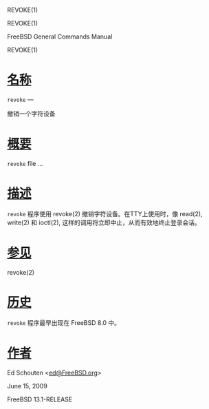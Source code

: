  REVOKE(1)  

REVOKE(1)

FreeBSD General Commands Manual

REVOKE(1)

[名称](#__u540D___u79F0_)
=======================

`revoke` —

撤销一个字符设备

[概要](#__u6982___u8981_)
=======================

`revoke` file ...

[描述](#__u63CF___u8FF0_)
=======================

`revoke` 程序使用 revoke(2) 撤销字符设备。在TTY上使用时，像 read(2), write(2) 和 ioctl(2), 这样的调用将立即中止，从而有效地终止登录会话。

[参见](#__u53C2___u89C1_)
=======================

revoke(2)

[历史](#__u5386___u53F2_)
=======================

`revoke` 程序最早出现在 FreeBSD 8.0 中。

[作者](#__u4F5C___u8005_)
=======================

Ed Schouten <[ed@FreeBSD.org](mailto:ed@FreeBSD.org)\>

June 15, 2009

FreeBSD 13.1-RELEASE